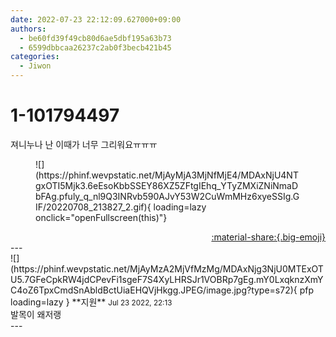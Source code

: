 ```yaml
---
date: 2022-07-23 22:12:09.627000+09:00
authors:
  - be60fd39f49cb80d6ae5dbf195a63b73
  - 6599dbbcaa26237c2ab0f3becb421b45
categories:
  - Jiwon
---
```


# 1-101794497

<div class="post-container" markdown="1">
<div class="content-container md-sidebar__scrollwrap" markdown="1">

져니누나 난 이때가 너무 그리워요ㅠㅠㅠ
<figure markdown="1">
![](https://phinf.wevpstatic.net/MjAyMjA3MjNfMjE4/MDAxNjU4NTgxOTI5Mjk3.6eEsoKbbSSEY86XZ5ZFtgIEhq_YTyZMXiZNiNmaDbFAg.pfuly_q_nl9Q3INRvb590AJvY53W2CuWmMHz6xyeSSIg.GIF/20220708_213827_2.gif){ loading=lazy onclick="openFullscreen(this)"}
</figure>


</div>
</div>

<div style="text-align: right;" markdown="1">
<a href="https://weverse.io/fromis9/fanpost/1-101794497" style="text-align: right;">:material-share:{.big-emoji}</a>
</div>
---

<div class="comments-container md-sidebar__scrollwrap" markdown="1">
<div class="comment" markdown="1">
<div class='id-container' markdown="1">
![](https://phinf.wevpstatic.net/MjAyMzA2MjVfMzMg/MDAxNjg3NjU0MTExOTU5.7GFeCpkRW4jdCPevFi1sgeF7S4XyLHRSJr1VOBRp7gEg.mY0LxqknzXmYC4oZ6TpxCmdSnAbldBctUiaEHQVjHkgg.JPEG/image.jpg?type=s72){ pfp loading=lazy }
**<span class="artist">지원</span>** <small>Jul 23 2022, 22:13</small><br>
</div>
<div class='comment-body' markdown="1">
발목이 왜저랭
</div>
</div>
</div>
---
